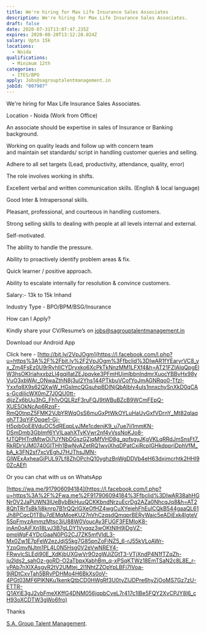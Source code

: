 ```yaml
---
title: We're hiring for Max Life Insurance Sales Associates
description: We're hiring for Max Life Insurance Sales Associates.
draft: false
date: 2020-07-31T13:07:47.235Z
expires: 2020-08-20T13:12:28.024Z
salary: Upto 15k
locations:
  - Noida
qualifications:
  - Minimum 12th
categories:
  - ITES/BPO
apply: Jobs@sagrouptalentmanagement.in
jobId: "007907"
---
```

<!--StartFragment-->

We're hiring for Max Life Insurance Sales Associates.

Location - Noida (Work from Office)

An associate should be expertise in sales of Insurance or Banking background.

Working on quality leads and follow up with concern team\
and maintain set standards/ script in handling customer queries and selling.

Adhere to all set targets (Lead, productivity, attendance, quality, error)

The role involves working in shifts.

Excellent verbal and written communication skills. (English & local language)

Good Inter & Intrapersonal skills.

Pleasant, professional, and courteous in handling customers.

Strong selling skills to dealing with people at all levels internal and external.

Self-motivated.

The ability to handle the pressure.

Ability to proactively identify problem areas & fix.

Quick learner / positive approach.

Ability to escalate internally for resolution & convince customers.

Salary:- 13k to 15k Inhand

Industry Type - BPO/BPM/BSG/Insurance

How can I Apply?

Kindly share your CV/Resume’s on jobs@sagrouptalentmanagement.in

Download our Android App

Click here - [http://bit.ly/2VpJOgm](https://l.facebook.com/l.php?u=https%3A%2F%2Fbit.ly%2F2VpJOgm%3Ffbclid%3DIwAR1fYEaryrVC8_yx_Zm4FsEz0U9rRyhIlCYDryxko6XcPkTkNnzMM1LFXf4&h=AT21FZIAlqQpgElW3hsOKIriahxxbzLl4gqillatZEJpqvke3PFmHUjmlbbnIndmrXuocYBBvHx98yVuO3xbWAr_ONwaZthN8j3ul2Yhs144PTkbuVCofYoJmAGNRqo0-Tfzl-Yxxfq8X9s62QXwW_HGsImcQGsuhpBDINjQbAlbly4uIs1nnxchySnXkD0qCAs-GcdiIicWX0mZ7J0QU0tt-dijzZx6bUu3hG_Fh1vOQLRzF3ruFQJ9tWBuBZcB9WCmFEpQ-XUE5OkNcAp6RzqF-RmQ0tnpZ5FMK2VJbYRWqOsS6muGxPtWkOYLuHaUvGxfVDrnY_Mt82qlaqgh7T3qYiFOpqe1-Gj-H5pib0oE8VduOC5dREqpLyJMe1cdenjK9_u7ue7ii1mmKN-DSmDmb3GbImf6YVILaahXTyKVwr2nf4vVssNoKJo8-fJTQPHTrdMtwOi7UYNbDGszGZjqMfVHD8g_qofsgyJKgVKLqRRdJmSnsFt7_RkRDrVJM0740GITHh1BwNvAZetRQ1wvjXhqDPatCxiRcpIGHkdpprjDphVfM_bA_k3FN2sf7xcVEghJ7HJThsJMN-GlWExAxheaGiPUL97Lf8ZhOPchQ10yghzBnWgDDVb4eH63dxjmcrhtk2HHI90ZcAEf)

Or you can chat with us on WhatsApp

[https://wa.me/917906094184](https://l.facebook.com/l.php?u=https%3A%2F%2Fwa.me%2F917906094184%3Ffbclid%3DIwAR38ahHGNrOV2JaPUWN3lUeBybBkHuuQCKKbndNrzuEcrDg2AZa0NhcqJq8&h=AT28QhTRrTsBk1j8knrp7B1rQQrlGXeOfHZ4wgCuXYejehFhEulCQkB544gaaQL61Jh8PCqcD1TBu7dEMqMoeKU27nVhCzqsdQmqprBERyWaic5eADiExk4IgteV5SpFmyzAmmzMtsc3iU88W0VoucAy3FUGF3FEMloK8-jnAn0oAiFXn18LvJ3B7gLDY1Vyqqz3wOKtNlH9jDgVZ-pmpWqF4YDcGaaN0PG2CJ7ZK5mfVldL3-Mx0Zw1E7pFeW2ezJdjS5kg7G85pnZoFiNZ5_6-rJ55kVLoAWr-YzpGmvNJtm1PL4L0N5Hsg0V2eVwNREY4-FRwvlcSLEdi90E_XdKjbUXGwVr9OzgWJiZGtT3-VTjXndP4N1fTZqZh-ju2lds2_sahOz-goRD-O2aTbpxXabhBm_q-xPSqKTWz18EmTSaN2c8L8E_r-vPAb7nXIXAsgyR2tV2UMtej_2l1NhtZZOpYpLBFi7IVoa-9iRDtCxvTah5BRvPDHMo4H6BkXs0oV-4PGt03MF6PlKNKu1kenkQtbCD0HWgRf3U0tyZIJDPre6hyZjOoMS7Gz7zU-ETTR-Q1AYiE3gJ2vbFmeXKffG4DNM056jqpbCveL7r417c1IBe5FQY2XvCPJY8l6_cH93oXCDTW3gWo6fro)

Thanks

[S.A. Group Talent Management](https://www.facebook.com/sagrouptalentmanagement/?__tn__=K-R&eid=ARCedY5SCsehGXwKxPhrkBTIPSokGmA3tEc3yharcdC7LLMgcXG4L7JHXafNYVntMVGTLBHameKH288M&fref=mentions&__xts__%5B0%5D=68.ARClqWKmz9D2yMxVfX_Rx1rAVsgTJKtcqk-w7axEplVmrEkVmQNwze_WIS04tDQ-dPbD9IHnXoVHPtsGFKGJLdlrWcODcClv4ZbZW0InihSieabTPnR9kS7noylq3sZpa3qjqGyXShmPhFykDeSCQf39mRZruC3fLJPR_CMjghEvno7KHQybuBHDZDgWnlB1uahPEPrZSun9EZ4pNUPihqY2Isu9MgJwEXxabkWQPc4xYDTiyXZ3W3JhFvaW5SmSQZYhKxVi1zbaR3deoA_A9tiiZnzfiGiy345MQQwWwxOhfgGEx7UaQxqE31fvUH4E3cAa6A-MRVVS8bAz7hpsG1Yd-A).

<!--EndFragment-->